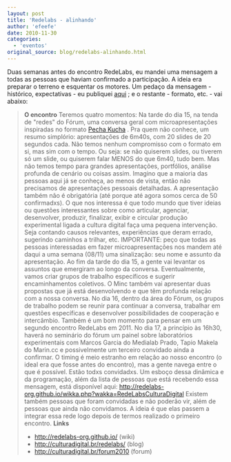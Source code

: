 ```yaml
---
layout: post
title: 'Redelabs - alinhando'
author: 'efeefe'
date: 2010-11-30
categories:
  - 'eventos'
original_source: blog/redelabs-alinhando.html
---
```


Duas semanas antes do encontro RedeLabs, eu mandei uma mensagem a todas as pessoas que haviam confirmado a participação. A ideia era preparar o terreno e esquentar os motores. Um pedaço da mensagem - histórico, expectativas - eu publiquei [aqui](http://culturadigital.br/redelabs/2010/11/encontro-redelabs-preparando/ "Preparando") ; e o restante - formato, etc. - vai abaixo:

> **O encontro** Teremos quatro momentos: Na tarde do dia 15, na tenda de \"redes\" do Fórum, uma conversa geral com microapresentações inspiradas no formato [Pecha Kucha](http://pt.wikipedia.org/wiki/Pecha_Kucha) . Pra quem não conhece, um resumo simplório: apresentações de 6m40s, com 20 slides de 20 segundos cada. Não temos nenhum compromisso com o formato em si, mas sim com o tempo. Ou seja: se não quiserem slides, ou tiverem só um slide, ou quiserem falar MENOS do que 6m40, tudo bem. Mas não temos tempo para grandes apresentações, portfólios, análise profunda de cenário ou coisas assim. Imagino que a maioria das pessoas aqui já se conheça, ao menos de vista, então não precisamos de apresentações pessoais detalhadas. A apresentação também não é obrigatória (até porque até agora somos cerca de 50 confirmadxs). O que nos interessa é que todo mundo que tiver ideias ou questões interessantes sobre como articular, agenciar, desenvolver, produzir, finalizar, exibir e circular produção experimental ligada a cultura digital faça uma pequena intervenção. Seja contando causos relevantes, experiências que deram errado, sugerindo caminhos a trilhar, etc. IMPORTANTE: peço que todas as pessoas interessadas em fazer microapresentações nos mandem até daqui a uma semana (08/11) uma sinalização: seu nome e assunto da apresentação. Ao fim da tarde do dia 15, a gente vai levantar os assuntos que emergiram ao longo da conversa. Eventualmente, vamos criar grupos de trabalho específicos e sugerir encaminhamentos coletivos. O Minc também vai apresentar duas propostas que já está desenvolvendo e que têm profunda relação com a nossa conversa. No dia 16, dentro da área do Fórum, os grupos de trabalho podem se reunir para continuar a conversa, trabalhar em questões específicas e desenvolver possibilidades de cooperação e intercâmbio. Também é um bom momento para pensar em um segundo encontro RedeLabs em 2011. No dia 17, a princípio às 16h30, haverá no seminário do fórum um painel sobre laboratórios experimentais com Marcos Garcia do Medialab Prado, Tapio Makela do Marin.cc e possivelmente um terceiro convidado ainda a confirmar. O timing é meio estranho em relação ao nosso encontro (o ideal era que fosse antes do encontro), mas a gente navega entre o que é possível. Estão todxs convidadxs. Um esboço dessa dinâmica e da programação, além da lista de pessoas que está recebendo essa mensagem, está disponível aqui: <http://redelabs-org.github.io/wikka.php?wakka=RedeLabsCulturaDigital> Existem também pessoas que foram convidadas e não poderão vir, além de pessoas que ainda não convidamos. A ideia é que elas passem a integrar essa rede logo depois de termos realizado o primeiro encontro. **Links**
>
> -   <http://redelabs-org.github.io/> (wiki)
> -   <http://culturadigital.br/redelabs/> (blog)
> -   <http://culturadigital.br/forum2010> (forum)
